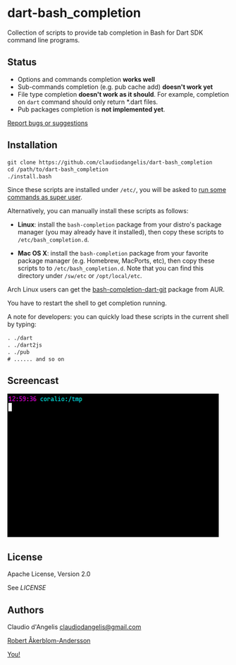 # dart-bash_completion

Collection of scripts to provide tab completion in Bash for Dart SDK command line programs.

## Status

- Options and commands completion **works well**
- Sub-commands completion (e.g. pub cache add) **doesn't work yet**
- File type completion **doesn't work as it should**. For example, completion on `dart` command should only return *.dart files.
- Pub packages completion is **not implemented yet**.


[Report bugs or suggestions](https://github.com/claudiodangelis/dart-bash_completion/issues)


## Installation

    git clone https://github.com/claudiodangelis/dart-bash_completion
    cd /path/to/dart-bash_completion
    ./install.bash

Since these scripts are installed under `/etc/`, you will be asked to [run some commands as super user](https://github.com/claudiodangelis/dart-bash_completion/blob/master/install.bash#L21,L30).

Alternatively, you can manually install these scripts as follows:

- **Linux**: install the `bash-completion` package from your distro's package manager (you may already have it installed), then copy these scripts to `/etc/bash_completion.d`.

- **Mac OS X**: install the `bash-completion` package from your favorite package manager (e.g. Homebrew, MacPorts, etc), then copy these scripts to to `/etc/bash_completion.d`. Note that you can find this directory under `/sw/etc` or `/opt/local/etc`.


Arch Linux users can get the [bash-completion-dart-git](https://aur.archlinux.org/packages/bash-completion-dart-git/)  package from AUR.

You have to restart the shell to get completion running.



A note for developers: you can quickly load these scripts in the current shell by typing:

    . ./dart
    . ./dart2js
    . ./pub
    # ...... and so on


## Screencast

![Screencast](screencast.gif)

## License

Apache License, Version 2.0

See _LICENSE_

## Authors

Claudio d'Angelis <claudiodangelis@gmail.com>

[Robert Åkerblom-Andersson](https://github.com/Scorpiion)

[You!](https://github.com/claudiodangelis/dart-bash_completion/fork)
